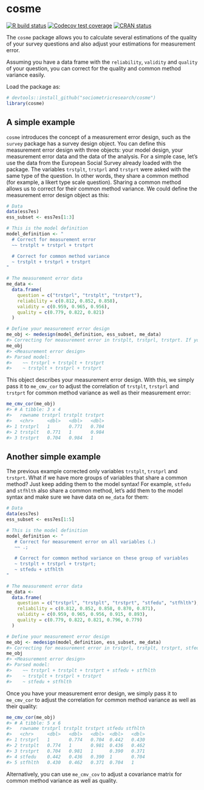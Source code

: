 
<!-- README.md is generated from README.Rmd. Please edit that file -->

# cosme

<!-- badges: start -->

[![R build
status](https://github.com/sociometricresearch/cosme/workflows/R-CMD-check/badge.svg)](https://github.com/sociometricresearch/cosme/actions)
[![Codecov test
coverage](https://codecov.io/gh/sociometricresearch/cosme/branch/master/graph/badge.svg)](https://codecov.io/gh/sociometricresearch/cosme?branch=master)
[![CRAN
status](https://www.r-pkg.org/badges/version/cosme)](https://cran.r-project.org/package=cosme)
<!-- badges: end -->

The `cosme` package allows you to calculate several estimations of the
quality of your survey questions and also adjust your estimations for
measurement error.

Assuming you have a data frame with the `reliability`, `validity` and
`quality` of your question, you can correct for the quality and common
method variance easily.

Load the package as:

``` r
# devtools::install_github("sociometricresearch/cosme")
library(cosme)
```

## A simple example

`cosme` introduces the concept of a measurement error design, such as
the `survey` package has a survey design object. You can define this
measurement error design with three objects: your model design, your
measurement error data and the data of the analysis. For a simple case,
let’s use the data from the European Social Survey already loaded with
the package. The variables `trstplt`, `trstprl` and `trstprt` were asked
with the same type of the question. In other words, they share a common
method (for example, a likert type scale question). Sharing a common
method allows us to correct for their common method variance. We could
define the measurement error design object as this:

``` r
# Data
data(ess7es)
ess_subset <- ess7es[1:3]

# This is the model definition
model_definition <- "
  # Correct for measurement error
  ~~ trstplt + trstprl + trstprt

  # Correct for common method variance
  ~ trstplt + trstprl + trstprt
"

# The measurement error data
me_data <-
  data.frame(
    question = c("trstprl", "trstplt", "trstprt"),
    reliability = c(0.812, 0.852, 0.858),
    validity = c(0.959, 0.965, 0.956),
    quality = c(0.779, 0.822, 0.821)
  )

# Define your measurement error design
me_obj <- medesign(model_definition, ess_subset, me_data)
#> Correcting for measurement error in trstplt, trstprl, trstprt. If you want to correct other variables, make sure they are both in `me_data` and `.data` and you specify their names in the model syntax (`~~`).
me_obj
#> <Measurement error design>
#> Parsed model:
#>    ~~ trstprl + trstplt + trstprt
#>    ~ trstplt + trstprl + trstprt
```

This object describes your measurement error design. With this, we
simply pass it to `me_cmv_cor` to adjust the correlation of `trstplt`,
`trstprl` and `trstprt` for common method variance as well as their
measurement error:

``` r
me_cmv_cor(me_obj)
#> # A tibble: 3 x 4
#>   rowname trstprl trstplt trstprt
#>   <chr>     <dbl>   <dbl>   <dbl>
#> 1 trstprl   1       0.771   0.704
#> 2 trstplt   0.771   1       0.984
#> 3 trstprt   0.704   0.984   1
```

## Another simple example

The previous example corrected only variables `trstplt`, `trstprl` and
`trstprt`. What if we have more groups of variables that share a common
method? Just keep adding them to the model syntax\! For example,
`stfedu` and `stfhlth` also share a common method, let’s add them to the
model syntax and make sure we have data on `me_data` for them:

``` r
# Data
data(ess7es)
ess_subset <- ess7es[1:5]

# This is the model definition
model_definition <- "
   # Correct for measurement error on all variables (.)
   ~~ .;

   # Correct for common method variance on these group of variables
   ~ trstplt + trstprl + trstprt;
   ~ stfedu + stfhlth
"

# The measurement error data
me_data <-
  data.frame(
    question = c("trstprl", "trstplt", "trstprt", "stfedu", "stfhlth"),
    reliability = c(0.812, 0.852, 0.858, 0.870, 0.871),
    validity = c(0.959, 0.965, 0.956, 0.915, 0.893),
    quality = c(0.779, 0.822, 0.821, 0.796, 0.779)
  )

# Define your measurement error design
me_obj <- medesign(model_definition, ess_subset, me_data)
#> Correcting for measurement error in trstprl, trstplt, trstprt, stfedu, stfhlth. If you want to correct other variables, make sure they are both in `me_data` and `.data` and you specify their names in the model syntax (`~~`).
me_obj
#> <Measurement error design>
#> Parsed model:
#>    ~~ trstprl + trstplt + trstprt + stfedu + stfhlth
#>    ~ trstplt + trstprl + trstprt
#>    ~ stfedu + stfhlth
```

Once you have your measurement error design, we simply pass it to
`me_cmv_cor` to adjust the correlation for common method variance as
well as their quality:

``` r
me_cmv_cor(me_obj)
#> # A tibble: 5 x 6
#>   rowname trstprl trstplt trstprt stfedu stfhlth
#>   <chr>     <dbl>   <dbl>   <dbl>  <dbl>   <dbl>
#> 1 trstprl   1       0.774   0.704  0.442   0.430
#> 2 trstplt   0.774   1       0.981  0.436   0.462
#> 3 trstprt   0.704   0.981   1      0.390   0.371
#> 4 stfedu    0.442   0.436   0.390  1       0.704
#> 5 stfhlth   0.430   0.462   0.371  0.704   1
```

Alternatively, you can use `me_cmv_cov` to adjust a covariance matrix
for common method variance as well as quality.
